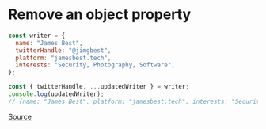 # Remove an object property

```javascript
const writer = {
  name: "James Best",
  twitterHandle: "@jimgbest",
  platform: "jamesbest.tech",
  interests: "Security, Photography, Software",
};

const { twitterHandle, ...updatedWriter } = writer;
console.log(updatedWriter);
// {name: "James Best", platform: "jamesbest.tech", interests: "Security, Photography, Software"}
```

[Source](https://www.instagram.com/p/CMJk8WagkFK/?igshid=8qs3ophzfm62s)
